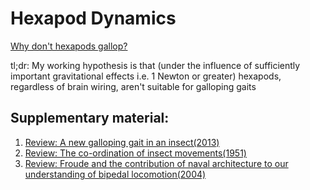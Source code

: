 # Hexapod Dynamics
[Why don't hexapods gallop?](https://paulispace.com/robotics/2018/10/21/hexapods.html)

tl;dr: My working hypothesis is that (under the influence of sufficiently important gravitational
effects i.e. 1 Newton or greater) hexapods, regardless of brain wiring, aren't suitable for galloping gaits


## Supplementary material:
1. [Review: A new galloping gait in an insect(2013)](https://paulispace.com/robotics/2018/10/23/beetles.html)
2. [Review: The co-ordination of insect movements(1951)](https://paulispace.com/robotics/2018/10/23/insects.html)
3. [Review: Froude and the contribution of naval architecture to our understanding of bipedal locomotion(2004)
](https://paulispace.com/robotics/2018/10/26/froude.html)
